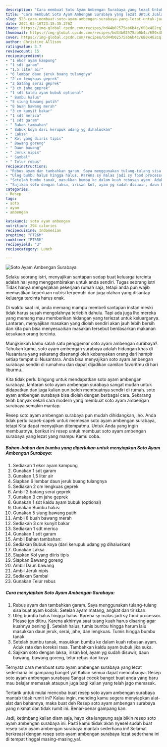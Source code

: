 ```yaml
---
description: "Cara membuat Soto Ayam Ambengan Surabaya yang lezat Untuk Jualan"
title: "Cara membuat Soto Ayam Ambengan Surabaya yang lezat Untuk Jualan"
slug: 523-cara-membuat-soto-ayam-ambengan-surabaya-yang-lezat-untuk-jualan
date: 2021-05-10T23:15:35.276Z
image: https://img-global.cpcdn.com/recipes/bd44b02575ab6b4c/680x482cq70/soto-ayam-ambengan-surabaya-foto-resep-utama.jpg
thumbnail: https://img-global.cpcdn.com/recipes/bd44b02575ab6b4c/680x482cq70/soto-ayam-ambengan-surabaya-foto-resep-utama.jpg
cover: https://img-global.cpcdn.com/recipes/bd44b02575ab6b4c/680x482cq70/soto-ayam-ambengan-surabaya-foto-resep-utama.jpg
author: Christine Allison
ratingvalue: 3.7
reviewcount: 15
recipeingredient:
- "1 ekor ayam kampung"
- "1 sdt garam"
- "1,5 liter air"
- "6 lembar daun jeruk buang tulangnya"
- "2 cm lengkuas geprek"
- "2 batang serai geprek"
- "3 cm jahe geprek"
- "1 sdt kaldu ayam bubuk optional"
- " Bumbu halus"
- "5 siung bawang putih"
- "8 buah bawang merah"
- "3 cm kunyit bakar"
- "1 sdt merica"
- "1 sdt garam"
- " Bahan tambahan"
- " Bubuk koya dari kerupuk udang yg dihaluskan"
- " Laksa"
- " Kol yang diiris tipis"
- " Bawang goreng"
- " Daun bawang"
- " Jeruk nipis"
- " Sambal"
- " Telur rebus"
recipeinstructions:
- "Rebus ayam dan tambahkan garam. Saya menggunakan tulang-tulang sisa buat ayam kodok. Setelah ayam matang, angkat dan tiriskan."
- "Uleg bumbu halus hingga halus. Karena sy malas jadi sy food processor. Please jgn ditiru. Karena akhirnya saat tuang kuah harus disaring agar kuahnya bening 🤣. Setelah halus, tumis bumbu hingga harum lalu masukkan daun jeruk, serai, jahe, dan lengkuas. Tumis hingga bumbu tanak"
- "Setelah bumbu tanak, masukkan bumbu ke dalam kuah rebusan ayam. Aduk rata dan koreksi rasa. Tambahkan kaldu ayam bubuk jika suka."
- "Sajikan soto dengan laksa, irisan kol, ayam yg sudah disuwir, daun bawang, bawang goreng, telur rebus dan koya"
categories:
- Resep
tags:
- soto
- ayam
- ambengan

katakunci: soto ayam ambengan 
nutrition: 294 calories
recipecuisine: Indonesian
preptime: "PT26M"
cooktime: "PT55M"
recipeyield: "3"
recipecategory: Lunch

---
```



![Soto Ayam Ambengan Surabaya](https://img-global.cpcdn.com/recipes/bd44b02575ab6b4c/680x482cq70/soto-ayam-ambengan-surabaya-foto-resep-utama.jpg)

Selaku seorang istri, menyajikan santapan sedap buat keluarga tercinta adalah hal yang menggembirakan untuk anda sendiri. Tugas seorang istri Tidak hanya mengerjakan pekerjaan rumah saja, tetapi anda pun wajib memastikan keperluan nutrisi terpenuhi dan juga olahan yang disantap keluarga tercinta harus enak.

Di waktu  saat ini, anda memang mampu membeli santapan instan meski tidak harus susah mengolahnya terlebih dahulu. Tapi ada juga lho mereka yang memang mau memberikan hidangan yang terlezat untuk keluarganya. Lantaran, menyajikan masakan yang diolah sendiri akan jauh lebih bersih dan kita pun bisa menyesuaikan masakan tersebut berdasarkan makanan kesukaan orang tercinta. 



Mungkinkah kamu salah satu penggemar soto ayam ambengan surabaya?. Tahukah kamu, soto ayam ambengan surabaya adalah hidangan khas di Nusantara yang sekarang disenangi oleh kebanyakan orang dari hampir setiap tempat di Nusantara. Anda bisa menyajikan soto ayam ambengan surabaya sendiri di rumahmu dan dapat dijadikan camilan favoritmu di hari liburmu.

Kita tidak perlu bingung untuk mendapatkan soto ayam ambengan surabaya, lantaran soto ayam ambengan surabaya sangat mudah untuk didapatkan dan juga kalian pun boleh membuatnya sendiri di rumah. soto ayam ambengan surabaya bisa diolah dengan berbagai cara. Sekarang telah banyak sekali cara modern yang membuat soto ayam ambengan surabaya semakin mantap.

Resep soto ayam ambengan surabaya pun mudah dihidangkan, lho. Anda tidak perlu capek-capek untuk memesan soto ayam ambengan surabaya, tetapi Kita dapat menyajikan ditempatmu. Untuk Anda yang ingin membuatnya, berikut ini resep untuk membuat soto ayam ambengan surabaya yang lezat yang mampu Kamu coba.

<!--inarticleads1-->

##### Bahan-bahan dan bumbu yang diperlukan untuk menyiapkan Soto Ayam Ambengan Surabaya:

1. Sediakan 1 ekor ayam kampung
1. Gunakan 1 sdt garam
1. Gunakan 1,5 liter air
1. Siapkan 6 lembar daun jeruk buang tulangnya
1. Sediakan 2 cm lengkuas geprek
1. Ambil 2 batang serai geprek
1. Gunakan 3 cm jahe geprek
1. Gunakan 1 sdt kaldu ayam bubuk (optional)
1. Gunakan  Bumbu halus:
1. Gunakan 5 siung bawang putih
1. Ambil 8 buah bawang merah
1. Sediakan 3 cm kunyit bakar
1. Sediakan 1 sdt merica
1. Gunakan 1 sdt garam
1. Ambil  Bahan tambahan:
1. Sediakan  Bubuk koya (dari kerupuk udang yg dihaluskan)
1. Gunakan  Laksa
1. Siapkan  Kol yang diiris tipis
1. Siapkan  Bawang goreng
1. Ambil  Daun bawang
1. Ambil  Jeruk nipis
1. Sediakan  Sambal
1. Gunakan  Telur rebus




<!--inarticleads2-->

##### Cara menyiapkan Soto Ayam Ambengan Surabaya:

1. Rebus ayam dan tambahkan garam. Saya menggunakan tulang-tulang sisa buat ayam kodok. Setelah ayam matang, angkat dan tiriskan.
1. Uleg bumbu halus hingga halus. Karena sy malas jadi sy food processor. Please jgn ditiru. Karena akhirnya saat tuang kuah harus disaring agar kuahnya bening 🤣. Setelah halus, tumis bumbu hingga harum lalu masukkan daun jeruk, serai, jahe, dan lengkuas. Tumis hingga bumbu tanak
1. Setelah bumbu tanak, masukkan bumbu ke dalam kuah rebusan ayam. Aduk rata dan koreksi rasa. Tambahkan kaldu ayam bubuk jika suka.
1. Sajikan soto dengan laksa, irisan kol, ayam yg sudah disuwir, daun bawang, bawang goreng, telur rebus dan koya




Ternyata cara membuat soto ayam ambengan surabaya yang lezat sederhana ini gampang banget ya! Kalian semua dapat mencobanya. Resep soto ayam ambengan surabaya Sangat cocok banget buat anda yang baru mau belajar memasak ataupun juga bagi kalian yang telah jago memasak.

Tertarik untuk mulai mencoba buat resep soto ayam ambengan surabaya mantab tidak rumit ini? Kalau ingin, mending kamu segera menyiapkan alat-alat dan bahannya, maka buat deh Resep soto ayam ambengan surabaya yang nikmat dan tidak rumit ini. Benar-benar gampang kan. 

Jadi, ketimbang kalian diam saja, hayo kita langsung saja bikin resep soto ayam ambengan surabaya ini. Pasti kamu tiidak akan nyesel sudah buat resep soto ayam ambengan surabaya mantab sederhana ini! Selamat berkreasi dengan resep soto ayam ambengan surabaya lezat sederhana ini di tempat tinggal masing-masing,ya!.

